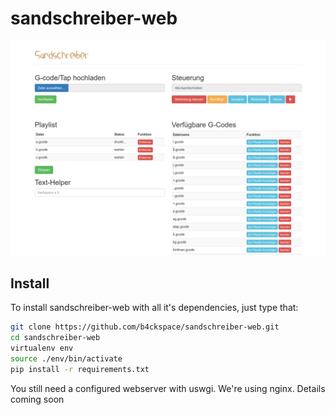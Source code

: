 # sandschreiber-web

![Sandschreiber Web](https://raw.githubusercontent.com/b4ckspace/sandschreiber-web/master/static/img/screenshot.png)

## Install

To install sandschreiber-web with all it's dependencies, just type that:

```bash
git clone https://github.com/b4ckspace/sandschreiber-web.git
cd sandschreiber-web
virtualenv env
source ./env/bin/activate
pip install -r requirements.txt
```

You still need a configured webserver with uswgi. We're using nginx. Details coming soon

